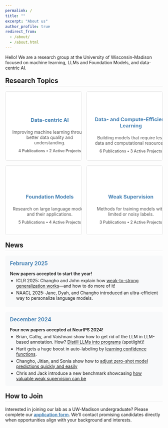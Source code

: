 ```yaml
---
permalink: /
title: ""
excerpt: "About us"
author_profile: true
redirect_from:
  - /about/
  - /about.html
---
```


<div style="margin-bottom: 15px;">
  <p>Hello! We are a research group at the University of Wisconsin-Madison focused on machine learning, LLMs and Foundation Models, and data-centric AI.</p>
</div>

<h2 style="margin-top: 20px; margin-bottom: 15px; border-bottom: 1px solid #eee; padding-bottom: 5px;">Research Topics</h2>

<div class="research-topics-grid">
  <!-- Card 1: Data-centric AI -->
  <div class="research-topic-card">
    <!-- This is the text content that shows by default -->
    <div class="card-text-content">
      <h3><a href="/">Data-centric AI</a></h3>
      <p>Improving machine learning through better data quality and understanding.</p>
      <p class="card-stats">4 Publications • 2 Active Projects</p>
    </div>
    
    <!-- This is the image content that shows on hover -->
    <div class="card-image-content">
      <div class="research-topic-image">
        <img src="/images/research_illustration/datacentric.png" alt="Data-centric AI" onerror="this.src='/images/research_illustration/datacentric.png'">
      </div>
      <h3><a href="/">Data-centric AI</a></h3>
    </div>
  </div>
  
  <!-- Card 2: Data- and Compute-Efficient Learning -->
  <div class="research-topic-card">
    <!-- This is the text content that shows by default -->
    <div class="card-text-content">
      <h3><a href="/">Data- and Compute-Efficient Learning</a></h3>
      <p>Building models that require less data and computational resources.</p>
      <p class="card-stats">6 Publications • 3 Active Projects</p>
    </div>
    
    <!-- This is the image content that shows on hover -->
    <div class="card-image-content">
      <div class="research-topic-image">
        <img src="/images/research_illustration/efficient-learning.png" alt="Data- and Compute-Efficient Learning" onerror="this.src='/images/research_illustration/efficient-learning.png'">
      </div>
      <h3><a href="/">Data- and Compute-Efficient Learning</a></h3>
    </div>
  </div>

  <!-- Card 3: Foundation Models -->
  <div class="research-topic-card">
    <!-- This is the text content that shows by default -->
    <div class="card-text-content">
      <h3><a href="/">Foundation Models</a></h3>
      <p>Research on large language models and their applications.</p>
      <p class="card-stats">5 Publications • 4 Active Projects</p>
    </div>
    
    <!-- This is the image content that shows on hover -->
    <div class="card-image-content">
      <div class="research-topic-image">
        <img src="/images/research_illustration/foundation-models.png" alt="Foundation Models" onerror="this.src='/images/research_illustration/foundation-models.png'">
      </div>
      <h3><a href="/">Foundation Models</a></h3>
    </div>
  </div>
  
  <!-- Card 4: Weak Supervision -->
  <div class="research-topic-card">
    <!-- This is the text content that shows by default -->
    <div class="card-text-content">
      <h3><a href="/">Weak Supervision</a></h3>
      <p>Methods for training models with limited or noisy labels.</p>
      <p class="card-stats">3 Publications • 2 Active Projects</p>
    </div>
    
    <!-- This is the image content that shows on hover -->
    <div class="card-image-content">
      <div class="research-topic-image">
        <img src="/images/research_illustration/weak-supervision.png" alt="Weak Supervision" onerror="this.src='/images/research_illustration/weak-supervision.png'">
      </div>
      <h3><a href="/">Weak Supervision</a></h3>
    </div>
  </div>
</div>

<h2 style="margin-top: 20px; margin-bottom: 15px; border-bottom: 1px solid #eee; padding-bottom: 5px;">News</h2>

<div style="margin-bottom: 15px; background-color: #f8f9fa; padding: 15px; border-radius: 5px;">
  <h3 style="color: #4682B4; margin-bottom: 8px; font-size: 1.2em; margin-top: 0;">February 2025</h3>
  <p style="font-weight: 600; margin-bottom: 5px;">New papers accepted to start the year!</p>
  <ul style="padding-left: 20px; margin-top: 5px; margin-bottom: 0;">
    <li style="margin-bottom: 5px;">ICLR 2025: Changho and John explain how <a href="https://arxiv.org/pdf/2412.03881?" target="_blank">weak-to-strong generalization works</a>—and how to do more of it!</li>
    <li style="margin-bottom: 5px;">NAACL 2025: Jane, Dyah, and Changho introduced an ultra-efficient way to personalize language models.</li>
  </ul>
</div>

<div style="margin-bottom: 15px; background-color: #f8f9fa; padding: 15px; border-radius: 5px;">
  <h3 style="color: #4682B4; margin-bottom: 8px; font-size: 1.2em; margin-top: 0;">December 2024</h3>
  <p style="font-weight: 600; margin-bottom: 5px;">Four new papers accepted at NeurIPS 2024!</p>
  <ul style="padding-left: 20px; margin-top: 5px; margin-bottom: 0;">
    <li style="margin-bottom: 5px;">Brian, Cathy, and Vaishnavi show how to get rid of the LLM in LLM-based annotation. How? <a href="https://arxiv.org/pdf/2407.11004" target="_blank">Distill LLMs into programs</a> (spotlight)!</li>
    <li style="margin-bottom: 5px;">Harit gets a huge boost in auto-labeling by <a href="https://arxiv.org/pdf/2404.16188" target="_blank">learning confidence functions</a>.</li>
    <li style="margin-bottom: 5px;">Changho, Jitian, and Sonia show how to <a href="https://arxiv.org/pdf/2404.08461" target="_blank">adjust zero-shot model predictions quickly and easily</a></li>
    <li style="margin-bottom: 0;">Chris and Jack introduce a new benchmark showcasing <a href="https://arxiv.org/pdf/2501.07727" target="_blank">how valuable weak supervision can be</a></li>
  </ul>
</div>

<h2 style="margin-top: 20px; margin-bottom: 15px; border-bottom: 1px solid #eee; padding-bottom: 5px;">How to Join</h2>

<p>Interested in joining our lab as a UW-Madison undergraduate? Please complete our <a href="https://forms.gle/8dxCSvtiBYdB3EGDA" style="font-weight: bold; color: #4682B4;">application form</a>. We'll contact promising candidates directly when opportunities align with your background and interests.</p>

<style>
/* Keeping your original grid layout */
.research-topics-grid {
  display: grid;
  grid-template-columns: repeat(2, 1fr);
  gap: 15px;
  margin: 10px 0;
}

/* Modified card styling to support the text/image swap on hover */
.research-topic-card {
  border: 1px solid #ddd;
  border-radius: 5px;
  overflow: hidden;
  transition: transform 0.3s, box-shadow 0.3s;
  position: relative; /* Added for absolute positioning of contents */
  height: 220px; /* Fixed height for consistency */
}

.research-topic-card:hover {
  transform: translateY(-3px);
  box-shadow: 0 5px 10px rgba(0,0,0,0.1);
}

/* TEXT CONTENT - visible by default */
.card-text-content {
  position: absolute;
  top: 0;
  left: 0;
  width: 100%;
  height: 100%;
  display: flex;
  flex-direction: column;
  justify-content: center;
  align-items: center;
  padding: 20px;
  background: white;
  transition: opacity 0.3s ease;
  z-index: 2;
  text-align: center;
}

.card-text-content h3 {
  margin-bottom: 15px;
}

.card-text-content p {
  margin: 5px 0;
  color: #555;
}

.card-stats {
  margin-top: 10px;
  font-size: 0.9em;
  color: #4682B4;
  font-weight: 500;
}

/* IMAGE CONTENT - hidden by default, shown on hover */
.card-image-content {
  position: absolute;
  top: 0;
  left: 0;
  width: 100%;
  height: 100%;
  opacity: 0; /* Hidden by default */
  transition: opacity 0.3s ease;
  z-index: 1;
}

/* The hover effect to swap visibility */
.research-topic-card:hover .card-text-content {
  opacity: 0;
}

.research-topic-card:hover .card-image-content {
  opacity: 1;
}

/* Keep your existing image styling */
.research-topic-image {
  height: 170px; /* Reduced to make room for the title below */
  overflow: hidden;
}

.research-topic-image img {
  width: 100%;
  height: 100%;
  object-fit: contain;
  object-position: center;
}

/* Title styling on the image card */
.card-image-content h3 {
  padding: 10px;
  margin: 0;
  text-align: center;
  background: white; /* Ensures text is readable on any image */
}

.research-topic-card h3 a {
  color: #4682B4;
  text-decoration: none;
}

.research-topic-card h3 a:hover {
  text-decoration: underline;
}

/* Responsive adjustments */
@media (max-width: 900px) {
  .research-topics-grid {
    grid-template-columns: repeat(2, 1fr);
  }
}

@media (max-width: 600px) {
  .research-topics-grid {
    grid-template-columns: 1fr;
  }
}
</style>